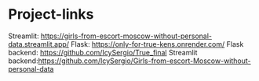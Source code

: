 # Project-links
Streamlit: https://girls-from-escort-moscow-without-personal-data.streamlit.app/ 
Flask: https://only-for-true-kens.onrender.com/
Flask backend: https://github.com/IcySergio/True_final
Streamlit backend:https://github.com/IcySergio/Girls-from-escort-Moscow-without-personal-data
